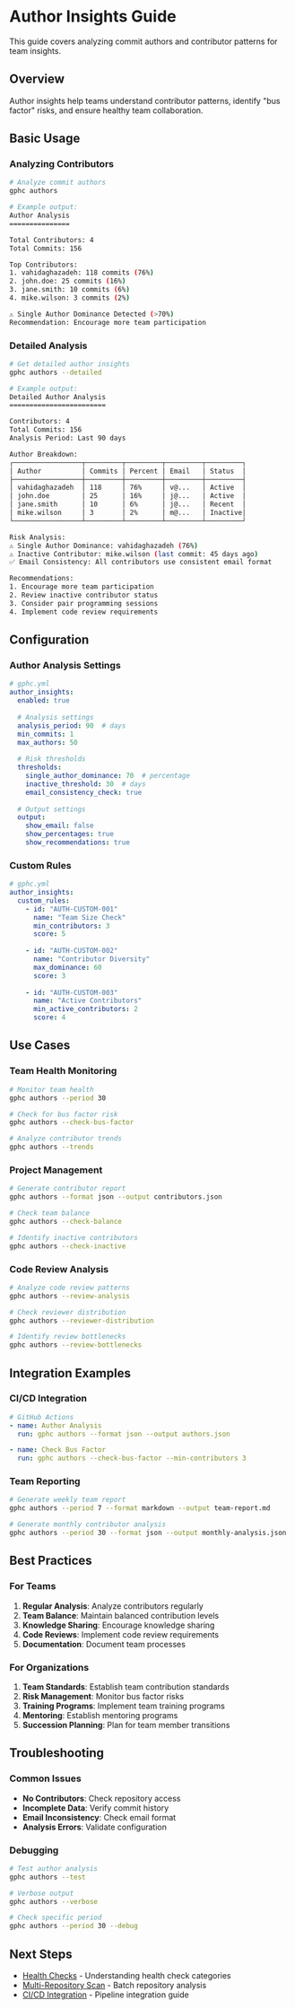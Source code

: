 # Author Insights Guide

This guide covers analyzing commit authors and contributor patterns for team insights.

## Overview

Author insights help teams understand contributor patterns, identify "bus factor" risks, and ensure healthy team collaboration.

## Basic Usage

### Analyzing Contributors
```bash
# Analyze commit authors
gphc authors

# Example output:
Author Analysis
===============

Total Contributors: 4
Total Commits: 156

Top Contributors:
1. vahidaghazadeh: 118 commits (76%)
2. john.doe: 25 commits (16%)
3. jane.smith: 10 commits (6%)
4. mike.wilson: 3 commits (2%)

⚠️ Single Author Dominance Detected (>70%)
Recommendation: Encourage more team participation
```

### Detailed Analysis
```bash
# Get detailed author insights
gphc authors --detailed

# Example output:
Detailed Author Analysis
========================

Contributors: 4
Total Commits: 156
Analysis Period: Last 90 days

Author Breakdown:
┌─────────────────┬─────────┬─────────┬─────────┬─────────┐
│ Author          │ Commits │ Percent │ Email   │ Status  │
├─────────────────┼─────────┼─────────┼─────────┼─────────┤
│ vahidaghazadeh  │ 118     │ 76%     │ v@...   │ Active  │
│ john.doe        │ 25      │ 16%     │ j@...   │ Active  │
│ jane.smith      │ 10      │ 6%      │ j@...   │ Recent  │
│ mike.wilson     │ 3       │ 2%      │ m@...   │ Inactive│
└─────────────────┴─────────┴─────────┴─────────┴─────────┘

Risk Analysis:
⚠️ Single Author Dominance: vahidaghazadeh (76%)
⚠️ Inactive Contributor: mike.wilson (last commit: 45 days ago)
✅ Email Consistency: All contributors use consistent email format

Recommendations:
1. Encourage more team participation
2. Review inactive contributor status
3. Consider pair programming sessions
4. Implement code review requirements
```

## Configuration

### Author Analysis Settings
```yaml
# gphc.yml
author_insights:
  enabled: true
  
  # Analysis settings
  analysis_period: 90  # days
  min_commits: 1
  max_authors: 50
  
  # Risk thresholds
  thresholds:
    single_author_dominance: 70  # percentage
    inactive_threshold: 30  # days
    email_consistency_check: true
  
  # Output settings
  output:
    show_email: false
    show_percentages: true
    show_recommendations: true
```

### Custom Rules
```yaml
# gphc.yml
author_insights:
  custom_rules:
    - id: "AUTH-CUSTOM-001"
      name: "Team Size Check"
      min_contributors: 3
      score: 5
      
    - id: "AUTH-CUSTOM-002"
      name: "Contributor Diversity"
      max_dominance: 60
      score: 3
      
    - id: "AUTH-CUSTOM-003"
      name: "Active Contributors"
      min_active_contributors: 2
      score: 4
```

## Use Cases

### Team Health Monitoring
```bash
# Monitor team health
gphc authors --period 30

# Check for bus factor risk
gphc authors --check-bus-factor

# Analyze contributor trends
gphc authors --trends
```

### Project Management
```bash
# Generate contributor report
gphc authors --format json --output contributors.json

# Check team balance
gphc authors --check-balance

# Identify inactive contributors
gphc authors --check-inactive
```

### Code Review Analysis
```bash
# Analyze code review patterns
gphc authors --review-analysis

# Check reviewer distribution
gphc authors --reviewer-distribution

# Identify review bottlenecks
gphc authors --review-bottlenecks
```

## Integration Examples

### CI/CD Integration
```yaml
# GitHub Actions
- name: Author Analysis
  run: gphc authors --format json --output authors.json

- name: Check Bus Factor
  run: gphc authors --check-bus-factor --min-contributors 3
```

### Team Reporting
```bash
# Generate weekly team report
gphc authors --period 7 --format markdown --output team-report.md

# Generate monthly contributor analysis
gphc authors --period 30 --format json --output monthly-analysis.json
```

## Best Practices

### For Teams
1. **Regular Analysis**: Analyze contributors regularly
2. **Team Balance**: Maintain balanced contribution levels
3. **Knowledge Sharing**: Encourage knowledge sharing
4. **Code Reviews**: Implement code review requirements
5. **Documentation**: Document team processes

### For Organizations
1. **Team Standards**: Establish team contribution standards
2. **Risk Management**: Monitor bus factor risks
3. **Training Programs**: Implement team training programs
4. **Mentoring**: Establish mentoring programs
5. **Succession Planning**: Plan for team member transitions

## Troubleshooting

### Common Issues
- **No Contributors**: Check repository access
- **Incomplete Data**: Verify commit history
- **Email Inconsistency**: Check email format
- **Analysis Errors**: Validate configuration

### Debugging
```bash
# Test author analysis
gphc authors --test

# Verbose output
gphc authors --verbose

# Check specific period
gphc authors --period 30 --debug
```

## Next Steps
- [Health Checks](health-checks.md) - Understanding health check categories
- [Multi-Repository Scan](multi-repository-scan.md) - Batch repository analysis
- [CI/CD Integration](ci-cd-integration.md) - Pipeline integration guide
